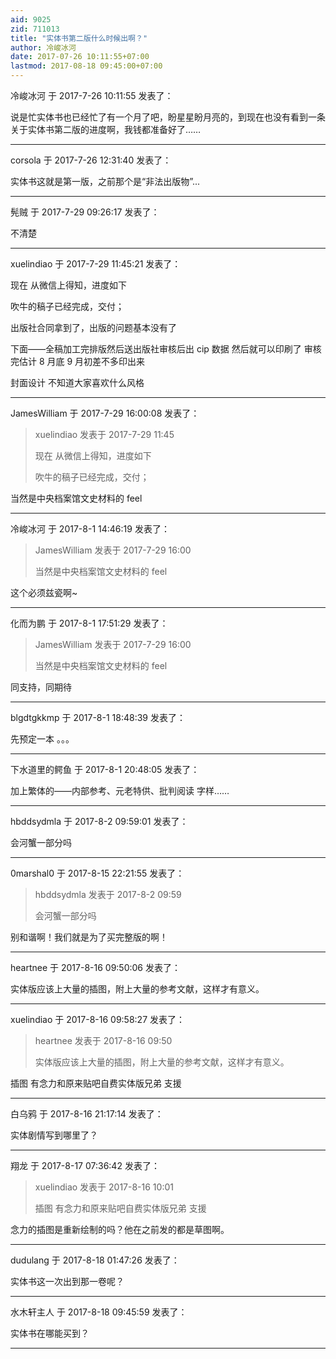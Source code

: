 ```yaml
---
aid: 9025
zid: 711013
title: "实体书第二版什么时候出啊？"
author: 冷峻冰河
date: 2017-07-26 10:11:55+07:00
lastmod: 2017-08-18 09:45:00+07:00
---
```


冷峻冰河 于 2017-7-26 10:11:55 发表了：

说是忙实体书也已经忙了有一个月了吧，盼星星盼月亮的，到现在也没有看到一条关于实体书第二版的进度啊，我钱都准备好了……

---

corsola 于 2017-7-26 12:31:40 发表了：

实体书这就是第一版，之前那个是“非法出版物”...

---

髡贼 于 2017-7-29 09:26:17 发表了：

不清楚

---

xuelindiao 于 2017-7-29 11:45:21 发表了：

现在 从微信上得知，进度如下

吹牛的稿子已经完成，交付；

出版社合同拿到了，出版的问题基本没有了

下面——全稿加工完排版然后送出版社审核后出 cip 数据 然后就可以印刷了 审核完估计 8 月底 9 月初差不多印出来

封面设计 不知道大家喜欢什么风格

---

JamesWilliam 于 2017-7-29 16:00:08 发表了：

> xuelindiao 发表于 2017-7-29 11:45
>
> 现在 从微信上得知，进度如下
>
> 吹牛的稿子已经完成，交付；

当然是中央档案馆文史材料的 feel

---

冷峻冰河 于 2017-8-1 14:46:19 发表了：

> JamesWilliam 发表于 2017-7-29 16:00
>
> 当然是中央档案馆文史材料的 feel

这个必须兹瓷啊~

---

化而为鹏 于 2017-8-1 17:51:29 发表了：

> JamesWilliam 发表于 2017-7-29 16:00
>
> 当然是中央档案馆文史材料的 feel

同支持，同期待

---

blgdtgkkmp 于 2017-8-1 18:48:39 发表了：

先预定一本
。。。

---

下水道里的鳄鱼 于 2017-8-1 20:48:05 发表了：

加上繁体的——内部参考、元老特供、批判阅读 字样……

---

hbddsydmla 于 2017-8-2 09:59:01 发表了：

会河蟹一部分吗

---

0marshal0 于 2017-8-15 22:21:55 发表了：

> hbddsydmla 发表于 2017-8-2 09:59
>
> 会河蟹一部分吗

别和谐啊！我们就是为了买完整版的啊！

---

heartnee 于 2017-8-16 09:50:06 发表了：

实体版应该上大量的插图，附上大量的参考文献，这样才有意义。

---

xuelindiao 于 2017-8-16 09:58:27 发表了：

> heartnee 发表于 2017-8-16 09:50
>
> 实体版应该上大量的插图，附上大量的参考文献，这样才有意义。

插图 有念力和原来贴吧自费实体版兄弟 支援

---

白乌鸦 于 2017-8-16 21:17:14 发表了：

实体剧情写到哪里了？

---

翔龙 于 2017-8-17 07:36:42 发表了：

> xuelindiao 发表于 2017-8-16 10:01
>
> 插图 有念力和原来贴吧自费实体版兄弟 支援

念力的插图是重新绘制的吗？他在之前发的都是草图啊。

---

dudulang 于 2017-8-18 01:47:26 发表了：

实体书这一次出到那一卷呢？

---

水木轩主人 于 2017-8-18 09:45:59 发表了：

实体书在哪能买到？

---

